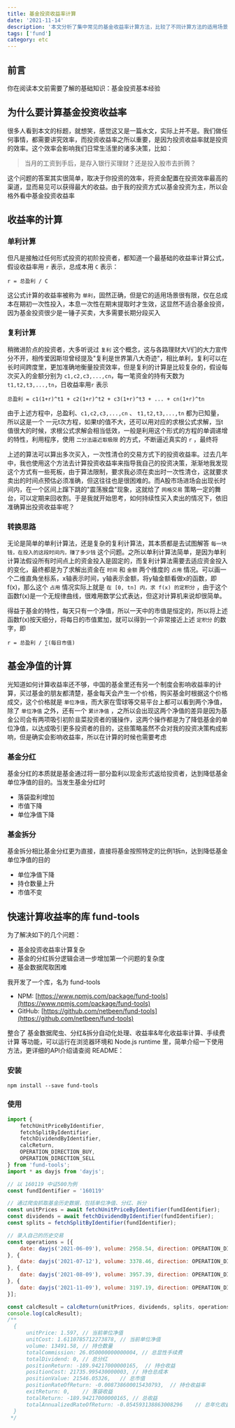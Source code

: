 ```yaml
---
title: 基金投资收益率计算
date: '2021-11-14'
description: '本文分析了集中常见的基金收益率计算方法，比较了不同计算方法的适用场景的差异，引申出年化收益率是基金投资者需要最重点关注的指标，最后给出了如何计算年化收益率的简便方法'
tags: ['fund']
category: etc
---
```


## 前言

你在阅读本文前需要了解的基础知识：基金投资基本经验

## 为什么要计算基金投资收益率

很多人看到本文的标题，就想笑，感觉这又是一篇水文，实际上并不是。我们做任何事情，都需要讲究效率，而投资收益率之所以重要，是因为投资收益率就是投资的效率。这个效率会影响我们日常生活里的诸多决策，比如：

> 当月的工资到手后，是存入银行买理财？还是投入股市去折腾？

这个问题的答案其实很简单，取决于你投资的效率，将资金配置在投资效率最高的渠道，显而易见可以获得最大的收益。由于我的投资方式以基金投资为主，所以会格外看中基金投资收益率

## 收益率的计算

### 单利计算

但凡是接触过任何形式投资的初阶投资者，都知道一个最基础的收益率计算公式，假设收益率用 `r` 表示，总成本用 `C` 表示：

```text
r = 总盈利 / C
``` 

这公式计算的收益率被称为 `单利`，固然正确，但是它的适用场景很有限，仅在总成本在期初一次性投入，本息一次性在期末提取时才生效，这显然不适合基金投资，因为基金投资很少是一锤子买卖，大多需要长期分段买入

### 复利计算

稍微进阶点的投资者，大多听说过 `复利` 这个概念，这与各路理财大V们的大力宣传分不开，相传爱因斯坦曾经提及"复利是世界第八大奇迹"，相比单利，复利可以在长时间跨度里，更加准确地衡量投资效率，但是复利的计算是比较复杂的，假设每次买入的金额分别为 `c1,c2,c3,...,cn`，每一笔资金的持有天数为 `t1,t2,t3,...,tn`，日收益率用`r` 表示 

```text
总盈利 = c1(1+r)^t1 + c2(1+r)^t2 + c3(1+r)^t3 + ... + cn(1+r)^tn
```

由于上述方程中，总盈利、`c1,c2,c3,...,cn` 、 `t1,t2,t3,...,tn` 都为已知量，所以这是一个 一元t次方程，如果t的值不大，还可以用对应的求根公式求解，当t值很大的时候，求根公式求解会相当低效，一般是利用这个形式的方程的单调递增的特性，利用程序，使用 `二分法逼近取极限` 的方式，不断逼近真实的 `r` ，最终将 

上述的算法可以算出多次买入，一次性清仓的交易方式下的投资收益率。过去几年中，我也使用这个方法去计算投资收益率来指导我自己的投资决策，渐渐地我发现这个方式有一些死板，由于算法限制，要求我必须在卖出时一次性清仓，这就要求卖出的时间点预估必须准确，但这往往也是很困难的。而A股市场进场会出现长时间内，在一个区间上蹿下跳的"震荡猴盘"现象，这就给了 `网格交易` 策略一定的舞台，可以定期来回收割。于是我就开始思考，如何持续性买入卖出的情况下，依旧准确算出投资收益率呢？

### 转换思路

无论是简单的单利计算法，还是复杂的复利计算法，其本质都是去试图解答 `每一块钱，在投入的这段时间内，赚了多少钱` 这个问题。之所以单利计算法简单，是因为单利计算法假设所有时间点上的资金投入是固定的，而复利计算法需要去适应资金投入的变化，最终都是为了求解出资金在 `时间` 和 `金额` 两个维度的 `占用` 情况。可以画一个二维直角坐标系，x轴表示时间，y轴表示金额，将y轴金额看做x的函数，即f(x)，那么这个 `占用` 情况实际上就是 `在 [0, tn] 内，求 f(x) 的定积分` ，由于这个函数f(x)是一个无规律曲线，很难用数学公式表达，但这对计算机来说却很简单。

得益于基金的特性，每天只有一个净值，所以一天中的市值是恒定的，所以将上述函数f(x)按天细分，将每日的市值累加，就可以得到一个非常接近上述 `定积分` 的数字，即
```text
r = 总盈利 / ∑(每日市值)
```

## 基金净值的计算

光知道如何计算收益率还不够，中国的基金里还有另一个制度会影响收益率的计算，买过基金的朋友都清楚，基金每天会产生一个价格，购买基金时根据这个价格成交，这个价格就是 `单位净值`，而大家在雪球等交易平台上都可以看到两个净值，除了 `单位净值` 之外，还有一个 `累计净值` ，之所以会出现这两个净值的差异是因为基金公司会有两项吸引初阶韭菜投资者的骚操作，这两个操作都是为了降低基金的单位净值，以达成吸引更多投资者的目的，这些策略虽然不会对我的投资决策构成影响，但是确实会影响收益率，所以在计算的时候也需要考虑

### 基金分红

基金分红的本质就是基金通过将一部分盈利以现金形式返给投资者，达到降低基金单位净值的目的。当发生基金分红时

- 落袋盈利增加
- 市值下降
- 单位净值下降

### 基金拆分

基金拆分相比基金分红更为直接，直接将基金按照特定的比例1拆n，达到降低基金单位净值的目的

- 单位净值下降
- 持仓数量上升
- 市值不变

## 快速计算收益率的库 fund-tools

为了解决如下的几个问题：

- 基金投资收益率计算复杂
- 基金的分红拆分逻辑会进一步增加第一个问题的复杂度
- 基金数据爬取困难

我开发了一个库，名为 fund-tools 
- NPM: [https://www.npmjs.com/package/fund-tools](https://www.npmjs.com/package/fund-tools) 
- GitHub: [https://github.com/netbeen/fund-tools](https://github.com/netbeen/fund-tools) 

整合了 基金数据爬虫、分红&拆分自动化处理、收益率&年化收益率计算、手续费计算 等功能，可以运行在浏览器环境和 Node.js runtime 里，简单介绍一下使用方法，更详细的API介绍请查阅 README：

### 安装

```shell
npm install --save fund-tools
```

### 使用

```javascript
import { 
    fetchUnitPriceByIdentifier, 
    fetchSplitByIdentifier, 
    fetchDividendByIdentifier, 
    calcReturn,
    OPERATION_DIRECTION_BUY,
    OPERATION_DIRECTION_SELL
} from 'fund-tools';
import * as dayjs from 'dayjs';

// 以 160119 中证500为例
const fundIdentifier = '160119'

// 通过爬虫抓取基金历史数据，包括单位净值、分红、拆分
const unitPrices = await fetchUnitPriceByIdentifier(fundIdentifier);
const dividends = await fetchDividendByIdentifier(fundIdentifier);
const splits = fetchSplitByIdentifier(fundIdentifier);

// 录入自己的历史交易
const operations = [{
    date: dayjs('2021-06-09'), volume: 2958.54, direction: OPERATION_DIRECTION_BUY, commission: 5.99
}, {
    date: dayjs('2021-07-12'), volume: 3378.46, direction: OPERATION_DIRECTION_BUY, commission: 6.54
}, {
    date: dayjs('2021-08-09'), volume: 3957.39, direction: OPERATION_DIRECTION_BUY, commission: 7.53
}, {
    date: dayjs('2021-11-09'), volume: 3197.19, direction: OPERATION_DIRECTION_SELL, commission: 5.99
}];

const calcResult = calcReturn(unitPrices, dividends, splits, operations);
console.log(calcResult);
/**
  {
      unitPrice: 1.597, // 当前单位净值
      unitCost: 1.6110785712273878, // 当前单位净值
      volume: 13491.58, // 持仓数量
      totalCommission: 26.050000000000004, // 总显性手续费
      totalDividend: 0, // 总分红
      positionReturn: -189.94217000000165,  // 持仓收益
      positionCost: 21735.995430000003, // 持仓总成本
      positionValue: 21546.05326,   // 总市值
      positionRateOfReturn: -0.008738600015430793,  // 持仓收益率
      exitReturn: 0,    // 落袋收益
      totalReturn: -189.94217000000165, // 总收益
      totalAnnualizedRateOfReturn: -0.054593138863008296    // 总年化收益率
  }
 */
```
